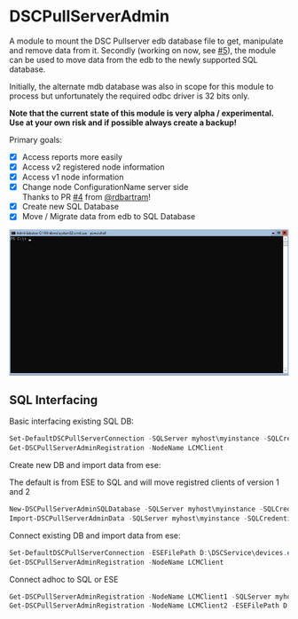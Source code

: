 # DSCPullServerAdmin

A module to mount the DSC Pullserver edb database file to get, manipulate and remove data from it. Secondly (working on now, see [#5](https://github.com/bgelens/DSCPullServerAdmin/issues/5)), the module can be used to move data from the edb to the newly supported SQL database.

Initially, the alternate mdb database was also in scope for this module to process but unfortunately the required odbc driver is 32 bits only.

**Note that the current state of this module is very alpha / experimental. Use at your own risk and if possible always create a backup!**

Primary goals:

- [x] Access reports more easily
- [x] Access v2 registered node information
- [x] Access v1 node information
- [x] Change node ConfigurationName server side\
  Thanks to PR [#4](https://github.com/bgelens/DSCPullServerAdmin/pull/4) from [@rdbartram](https://github.com/rdbartram)!
- [x] Create new SQL Database
- [x] Move / Migrate data from edb to SQL Database

![InitialCmdletOutput1](images/getregdatasql.gif)

## SQL Interfacing

Basic interfacing existing SQL DB:

```powershell
Set-DefaultDSCPullServerConnection -SQLServer myhost\myinstance -SQLCredential (Get-Credential)
Get-DSCPullServerAdminRegistration -NodeName LCMClient
```

Create new DB and import data from ese:

The default is from ESE to SQL and will move registred clients of version 1 and 2

```powershell
New-DSCPullServerAdminSQLDatabase -SQLServer myhost\myinstance -SQLCredential (Get-Credential) -DBFolderPath D:\DSCDatabase
Import-DSCPullServerAdminData -SQLServer myhost\myinstance -SQLCredential (Get-Credential) -Database DSC -ESEFilePath D:\DSCService\devices.edb 
```

Connect existing DB and import data from ese:

```powershell
Set-DefaultDSCPullServerConnection -ESEFilePath D:\DSCService\devices.edb
Get-DSCPullServerAdminRegistration -NodeName LCMClient
```

Connect adhoc to SQL or ESE

```powershell
Get-DSCPullServerAdminRegistration -NodeName LCMClient1 -SQLServer myhost\myinstance
Get-DSCPullServerAdminRegistration -NodeName LCMClient2 -ESEFilePath D:\DSCService\devices.edb
```
